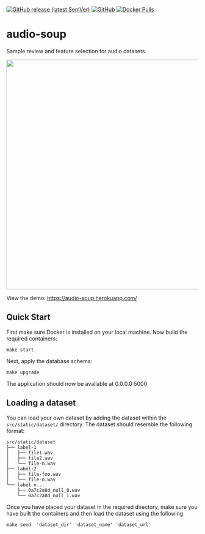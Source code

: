 [![GitHub release (latest
SemVer)](https://img.shields.io/github/v/release/accraze/audio-soup)](https://github.com/accraze/audio-soup/releases)
[![GitHub](https://img.shields.io/github/license/accraze/audio-soup)](https://github.com/accraze/audio-soup/blob/master/LICENSE)
[![Docker
Pulls](https://img.shields.io/docker/pulls/accraze/audio-soup)](https://hub.docker.com/r/accraze/audio-soup)

# audio-soup
Sample review and feature selection for audio datasets.

<img src="https://imgur.com/FFqIscH.gif" width="600">

View the demo: https://audio-soup.herokuapp.com/

## Quick Start
First make sure Docker is installed on your local machine.
Now build the required containers:
```
make start
```
Next, apply the database schema:
```
make upgrade
```
The application should now be available at 0.0.0.0:5000

## Loading a dataset
You can load your own dataset by adding the dataset within the
`src/static/dataset/` directory. The dataset should resemble the following format:
```
src/static/dataset
├── label-1
│   ├── file1.wav
│   ├── file2.wav
│   └── file-n.wav
├── label-2
│   ├── file-foo.wav
│   └── file-n.wav
└── label n...
    ├── 0a7c2a8d_null_0.wav
    └── 0a7c2a8d_null_1.wav
```
Once you have placed your dataset in the required directory, make sure you have
built the containers and then load the dataset using the following
```
make seed  'dataset_dir' 'dataset_name' 'dataset_url'
```
